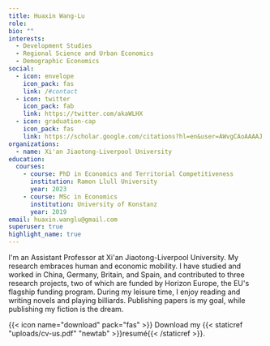 ```yaml
---
title: Huaxin Wang-Lu
role:
bio: ""
interests:
  - Development Studies
  - Regional Science and Urban Economics
  - Demographic Economics
social:
  - icon: envelope
    icon_pack: fas
    link: /#contact
  - icon: twitter
    icon_pack: fab
    link: https://twitter.com/akaWLHX
  - icon: graduation-cap
    icon_pack: fas
    link: https://scholar.google.com/citations?hl=en&user=AWvgCAoAAAAJ
organizations:
  - name: Xi'an Jiaotong-Liverpool University
education:
  courses:
    - course: PhD in Economics and Territorial Competitiveness
      institution: Ramon Llull University
      year: 2023
    - course: MSc in Economics
      institution: University of Konstanz
      year: 2019
email: huaxin.wanglu@gmail.com
superuser: true
highlight_name: true
---
```

I'm an Assistant Professor at Xi'an Jiaotong-Liverpool University. My research embraces human and economic mobility. I have studied and worked in China, Germany, Britain, and Spain, and contributed to three research projects, two of which are funded by Horizon Europe, the EU's flagship funding program. During my leisure time, I enjoy reading and writing novels and playing billiards. Publishing papers is my goal, while publishing my fiction is the dream.

{{< icon name="download" pack="fas" >}} Download my {{< staticref "uploads/cv-us.pdf" "newtab" >}}resumé{{< /staticref >}}.
